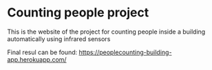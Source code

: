 # Counting people project

This is the website of the project for counting people inside a building automatically using infrared sensors

Final resul can be found: https://peoplecounting-building-app.herokuapp.com/

